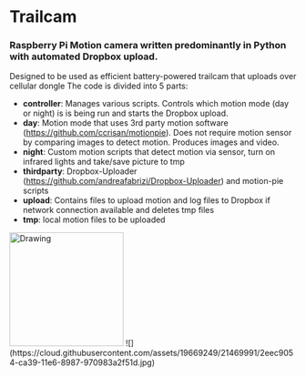 # Trailcam
### Raspberry Pi Motion camera written predominantly in Python with automated Dropbox upload.
Designed to be used as efficient battery-powered trailcam that uploads over cellular dongle
The code is divided into 5 parts:
* **controller**: Manages various scripts. Controls which motion mode (day or night) is is being run and starts the Dropbox upload. 
* **day**: Motion mode that uses 3rd party motion software (https://github.com/ccrisan/motionpie). Does not require motion sensor by comparing images to detect motion. Produces images and video.  
* **night**: Custom motion scripts that detect motion via sensor, turn on infrared lights and take/save picture to tmp
* **thirdparty**: Dropbox-Uploader (https://github.com/andreafabrizi/Dropbox-Uploader) and motion-pie scripts 
* **upload**: Contains files to upload motion and log files to Dropbox if network connection available and deletes tmp files
* **tmp**: local motion files to be uploaded
<img src="https://cloud.githubusercontent.com/assets/19669249/21469991/2eec9054-ca39-11e6-8987-970983a2f51d.jpg" alt="Drawing" style="width: 200px;"/>
![](https://cloud.githubusercontent.com/assets/19669249/21469991/2eec9054-ca39-11e6-8987-970983a2f51d.jpg)

